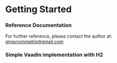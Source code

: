 # Getting Started

### Reference Documentation

For further reference, please contact the author at:  gmavrommatiis@gmail.com

### Simple Vaadin implementation with H2